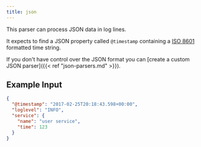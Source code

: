 ```yaml
---
title: json
---
```


This parser can process JSON data in log lines.

It expects to find a JSON property called `@timestamp` containing a
[ISO 8601](https://en.wikipedia.org/wiki/ISO_8601) formatted time string.

If you don't have control over the JSON format
you can [create a custom JSON parser]({{< ref "json-parsers.md" >}}).

## Example Input
``` json
{
  "@timestamp": "2017-02-25T20:18:43.598+00:00",
  "loglevel": "INFO",
  "service": {
	"name": "user service",
	"time": 123
  }
}
```
